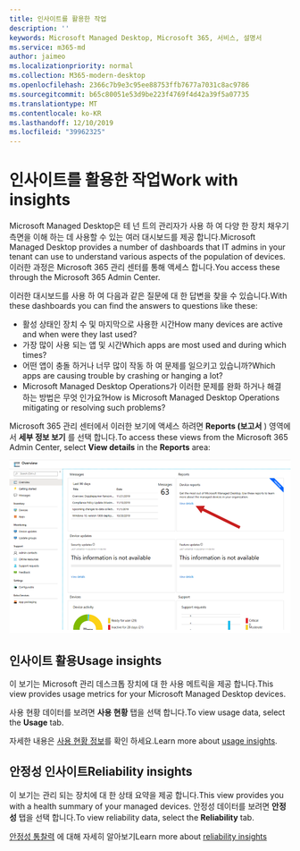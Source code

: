 ```yaml
---
title: 인사이트를 활용한 작업
description: ''
keywords: Microsoft Managed Desktop, Microsoft 365, 서비스, 설명서
ms.service: m365-md
author: jaimeo
ms.localizationpriority: normal
ms.collection: M365-modern-desktop
ms.openlocfilehash: 2366c7b9e3c95ee88753ffb7677a7031c8ac9786
ms.sourcegitcommit: b65c80051e53d9be223f4769f4d42a39f5a07735
ms.translationtype: MT
ms.contentlocale: ko-KR
ms.lasthandoff: 12/10/2019
ms.locfileid: "39962325"
---
```

# <a name="work-with-insights"></a><span data-ttu-id="fc6a1-103">인사이트를 활용한 작업</span><span class="sxs-lookup"><span data-stu-id="fc6a1-103">Work with insights</span></span>

<span data-ttu-id="fc6a1-104">Microsoft Managed Desktop은 테 넌 트의 관리자가 사용 하 여 다양 한 장치 채우기 측면을 이해 하는 데 사용할 수 있는 여러 대시보드를 제공 합니다.</span><span class="sxs-lookup"><span data-stu-id="fc6a1-104">Microsoft Managed Desktop provides a number of dashboards that IT admins in your tenant can use to understand various aspects of the population of devices.</span></span> <span data-ttu-id="fc6a1-105">이러한 과정은 Microsoft 365 관리 센터를 통해 액세스 합니다.</span><span class="sxs-lookup"><span data-stu-id="fc6a1-105">You access these through the Microsoft 365 Admin Center.</span></span>

<span data-ttu-id="fc6a1-106">이러한 대시보드를 사용 하 여 다음과 같은 질문에 대 한 답변을 찾을 수 있습니다.</span><span class="sxs-lookup"><span data-stu-id="fc6a1-106">With these dashboards you can find the answers to questions like these:</span></span>

- <span data-ttu-id="fc6a1-107">활성 상태인 장치 수 및 마지막으로 사용한 시간</span><span class="sxs-lookup"><span data-stu-id="fc6a1-107">How many devices are active and when were they last used?</span></span>
- <span data-ttu-id="fc6a1-108">가장 많이 사용 되는 앱 및 시간</span><span class="sxs-lookup"><span data-stu-id="fc6a1-108">Which apps are most used and during which times?</span></span>
- <span data-ttu-id="fc6a1-109">어떤 앱이 충돌 하거나 너무 많이 작동 하 여 문제를 일으키고 있습니까?</span><span class="sxs-lookup"><span data-stu-id="fc6a1-109">Which apps are causing trouble by crashing or hanging a lot?</span></span>
- <span data-ttu-id="fc6a1-110">Microsoft Managed Desktop Operations가 이러한 문제를 완화 하거나 해결 하는 방법은 무엇 인가요?</span><span class="sxs-lookup"><span data-stu-id="fc6a1-110">How is Microsoft Managed Desktop Operations mitigating or resolving such problems?</span></span>

<span data-ttu-id="fc6a1-111">Microsoft 365 관리 센터에서 이러한 보기에 액세스 하려면 **Reports (보고서** ) 영역에서 **세부 정보 보기** 를 선택 합니다.</span><span class="sxs-lookup"><span data-stu-id="fc6a1-111">To access these views from the Microsoft 365 Admin Center, select **View details** in the **Reports** area:</span></span>

![장치 보고서 카드와 "세부 정보 보기" 링크를 포함 하 여 오른쪽 위에 보고서 영역이 있는 관리 센터입니다.](images/insights_overview.png)



## <a name="usage-insights"></a><span data-ttu-id="fc6a1-113">인사이트 활용</span><span class="sxs-lookup"><span data-stu-id="fc6a1-113">Usage insights</span></span>
<span data-ttu-id="fc6a1-114">이 보기는 Microsoft 관리 데스크톱 장치에 대 한 사용 메트릭을 제공 합니다.</span><span class="sxs-lookup"><span data-stu-id="fc6a1-114">This view provides usage metrics for your Microsoft Managed Desktop devices.</span></span> 

<span data-ttu-id="fc6a1-115">사용 현황 데이터를 보려면 **사용 현황** 탭을 선택 합니다.</span><span class="sxs-lookup"><span data-stu-id="fc6a1-115">To view usage data, select the **Usage** tab.</span></span>

<span data-ttu-id="fc6a1-116">자세한 내용은 [사용 현황 정보](usage-insights.md)를 확인 하세요.</span><span class="sxs-lookup"><span data-stu-id="fc6a1-116">Learn more about [usage insights](usage-insights.md).</span></span>

## <a name="reliability-insights"></a><span data-ttu-id="fc6a1-117">안정성 인사이트</span><span class="sxs-lookup"><span data-stu-id="fc6a1-117">Reliability insights</span></span>
<span data-ttu-id="fc6a1-118">이 보기는 관리 되는 장치에 대 한 상태 요약을 제공 합니다.</span><span class="sxs-lookup"><span data-stu-id="fc6a1-118">This view provides you with a health summary of your managed devices.</span></span> <span data-ttu-id="fc6a1-119">안정성 데이터를 보려면 **안정성** 탭을 선택 합니다.</span><span class="sxs-lookup"><span data-stu-id="fc6a1-119">To view reliability data, select the **Reliability** tab.</span></span>

<span data-ttu-id="fc6a1-120">[안정성 통찰력](reliability-insights.md) 에 대해 자세히 알아보기</span><span class="sxs-lookup"><span data-stu-id="fc6a1-120">Learn more about [reliability insights](reliability-insights.md)</span></span>